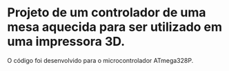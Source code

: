 # Projeto de um controlador de uma mesa aquecida para ser utilizado em uma impressora 3D.

O código foi desenvolvido para o microcontrolador ATmega328P.
